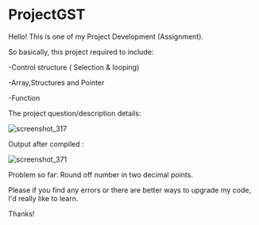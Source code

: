 # ProjectGST
Hello!
This is one of my Project Development (Assignment).

So basically, this project required to include: 

-Control structure ( Selection & looping) 

-Array,Structures and Pointer

-Function 

The project question/description details:

![screenshot_317](https://cloud.githubusercontent.com/assets/21690115/22700254/f1bc2724-ed94-11e6-91f4-468cfa0f0f42.png)


Output after compiled :

![screenshot_371](https://cloud.githubusercontent.com/assets/21690115/22700284/17b95122-ed95-11e6-80f0-a5a3506b6b23.png)


Problem so far:
Round off number in two decimal points.

Please if you find any errors or there are better ways to upgrade my code, I'd really like to learn.

Thanks!
